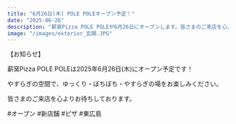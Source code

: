 ```yaml
---
title: "6月26日(木) POLE POLEオープン予定！"
date: "2025-06-26"
description: "薪窯Pizza POLE POLEが6月26日にオープンします。皆さまのご来店を心よりお待ちしております。"
image: "/images/exterior_玄関.JPG"
---
```


【お知らせ】

薪窯Pizza POLE POLEは2025年6月26日(木)にオープン予定です！

やすらぎの空間で、ゆっくり・ぼちぼち・やすらぎの場をお楽しみください。

皆さまのご来店を心よりお待ちしております。

#オープン #新店舗 #ピザ #東広島
